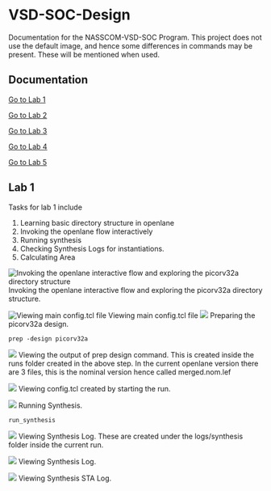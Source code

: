 


# VSD-SOC-Design
Documentation for the NASSCOM-VSD-SOC Program. This project does not use the default image, and hence some differences in commands may be present. These will be mentioned when used.

## Documentation
[Go to Lab 1](Lab-1)

[Go to Lab 2](Lab-2)

[Go to Lab 3](Lab-3)

[Go to Lab 4](Lab-4)

[Go to Lab 5](Lab-5)

## Lab 1 
Tasks for lab 1 include
1. Learning basic directory structure in openlane
2. Invoking the openlane flow interactively
3. Running synthesis
4. Checking Synthesis Logs for instantiations.
5. Calculating Area

![Invoking the openlane interactive flow and exploring the picorv32a directory structure](Screenshots/Lab1/Screenshot_20240712_184442.png)
Invoking the openlane interactive flow and exploring the picorv32a directory structure.

![Viewing main config.tcl file](Screenshots/Lab1/Screenshot_20240712_194126.png)
Viewing main config.tcl file
![](Screenshots/Lab1/Screenshot_20240712_194915.png)
Preparing the picorv32a design.
```
prep -design picorv32a
```

![](Screenshots/Lab1/Screenshot_20240712_194900.png)
Viewing the output of prep design command. This is created inside the runs folder created in the above step. In the current openlane version there are 3 files, this is the nominal version hence called merged.nom.lef

![](Screenshots/Lab1/Screenshot_20240712_195059.png)
Viewing config.tcl created by starting the run.

![](Screenshots/Lab1/Screenshot_20240712_195459.png)
Running Synthesis.
```
run_synthesis
```


![](Screenshots/Lab1/Screenshot_20240712_200057.png)
Viewing Synthesis Log. These are created under the logs/synthesis folder inside the current run.

![](Screenshots/Lab1/Screenshot_20240712_200114.png)
Viewing Synthesis Log.

![](Screenshots/Lab1/Screenshot_20240712_200231.png)
Viewing Synthesis STA Log.






<!--stackedit_data:
eyJoaXN0b3J5IjpbMTMwMDYwODg4NF19
-->